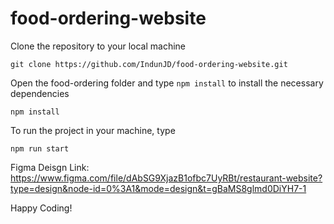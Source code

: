 # food-ordering-website

Clone the repository to your local machine

```
git clone https://github.com/IndunJD/food-ordering-website.git
```

Open the food-ordering folder and type `npm install` to install the necessary dependencies

```
npm install
```

To run the project in your machine, type 
```
npm run start
```

Figma Deisgn Link: https://www.figma.com/file/dAbSG9XjazB1ofbc7UyRBt/restaurant-website?type=design&node-id=0%3A1&mode=design&t=gBaMS8glmd0DiYH7-1

Happy Coding!